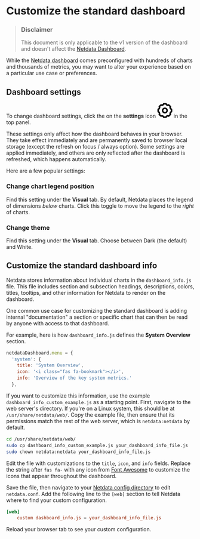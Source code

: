 # Customize the standard dashboard

> ### Disclaimer
>
> This document is only applicable to the v1 version of the dashboard and doesn't affect the [Netdata Dashboard](/docs/dashboards-and-charts/README.md).

While the [Netdata dashboard](/src/web/gui/README.md) comes preconfigured with hundreds of charts and
thousands of metrics, you may want to alter your experience based on a particular use case or preferences.

## Dashboard settings

To change dashboard settings, click the on the **settings** icon 
![Import icon](https://raw.githubusercontent.com/netdata/netdata-ui/98e31799c1ec0983f433537ff16d2ac2b0d994aa/src/components/icon/assets/gear.svg)
in the top panel.

These settings only affect how the dashboard behaves in your browser. They take effect immediately and are permanently
saved to browser local storage (except the refresh on focus / always option). Some settings are applied immediately, and
others are only reflected after the dashboard is refreshed, which happens automatically.

Here are a few popular settings:

### Change chart legend position

Find this setting under the **Visual** tab. By default, Netdata places the legend of dimensions _below_ charts. 
Click this toggle to move the legend to the _right_ of charts.


### Change theme

Find this setting under the **Visual** tab. Choose between Dark (the default) and White.

## Customize the standard dashboard info

Netdata stores information about individual charts in the `dashboard_info.js` file. This file includes section and
subsection headings, descriptions, colors, titles, tooltips, and other information for Netdata to render on the
dashboard.

One common use case for customizing the standard dashboard is adding internal "documentation" a section or specific
chart that can then be read by anyone with access to that dashboard.

For example, here is how `dashboard_info.js` defines the **System Overview** section.

```javascript
netdataDashboard.menu = {
  'system': {
    title: 'System Overview',
    icon: '<i class="fas fa-bookmark"></i>',
    info: 'Overview of the key system metrics.'
  },
```

If you want to customize this information, use the example `dashboard_info_custom_example.js` as a starting point.
First, navigate to the web server's directory. If you're on a Linux system, this should be at `/usr/share/netdata/web/`.
Copy the example file, then ensure that its permissions match the rest of the web server, which is `netdata:netdata` by
default.

```bash
cd /usr/share/netdata/web/
sudo cp dashboard_info_custom_example.js your_dashboard_info_file.js
sudo chown netdata:netdata your_dashboard_info_file.js
```

Edit the file with customizations to the `title`, `icon`, and `info` fields. Replace the string after `fas fa-` with any
icon from [Font Awesome](https://fontawesome.com/cheatsheet) to customize the icons that appear throughout the
dashboard.

Save the file, then navigate to your [Netdata config directory](/docs/netdata-agent/configuration/README.md) to edit `netdata.conf`. Add
the following line to the `[web]` section to tell Netdata where to find your custom configuration.

```conf
[web]
    custom dashboard_info.js = your_dashboard_info_file.js
```

Reload your browser tab to see your custom configuration.